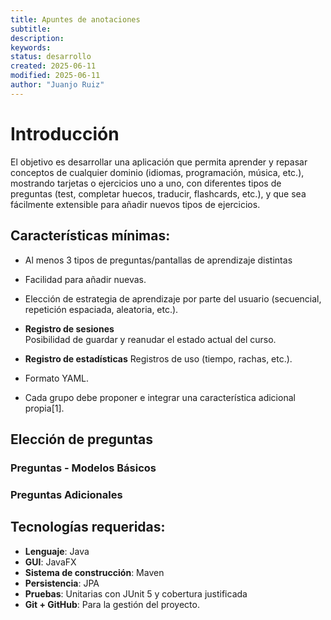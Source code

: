 ```yaml
---  
title: Apuntes de anotaciones 
subtitle:  
description:  
keywords:  
status: desarrollo  
created: 2025-06-11  
modified: 2025-06-11  
author: "Juanjo Ruiz"  
---  
```


# Introducción

El objetivo es desarrollar una aplicación que permita aprender y repasar conceptos de cualquier dominio (idiomas, programación, música, etc.), mostrando tarjetas o ejercicios uno a uno, con diferentes tipos de preguntas (test, completar huecos, traducir, flashcards, etc.), y que sea fácilmente extensible para añadir nuevos tipos de ejercicios.

## Características mínimas:

- Al menos 3 tipos de preguntas/pantallas de aprendizaje distintas
- Facilidad para añadir nuevas.
- Elección de estrategia de aprendizaje por parte del usuario (secuencial, repetición espaciada, aleatoria, etc.).
- **Registro de sesiones**  
  Posibilidad de guardar y reanudar el estado actual del curso.
  
- **Registro de estadísticas**
  Registros de uso (tiempo, rachas, etc.).

- Formato YAML.

- Cada grupo debe proponer e integrar una característica adicional propia[1].


## Elección de preguntas

### Preguntas - Modelos Básicos


### Preguntas Adicionales






## Tecnologías requeridas:
- **Lenguaje**: Java
- **GUI**: JavaFX
- **Sistema de construcción**: Maven
- **Persistencia**: JPA
- **Pruebas**: Unitarias con JUnit 5 y cobertura justificada
- **Git + GitHub**: Para la gestión del proyecto.




















